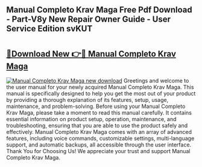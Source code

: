 ## Manual Completo Krav Maga Free Pdf Download - Part-V8y New Repair Owner Guide - User Service Edition svKUT

# <h2><a href="http://bc74758.oget.top/?id=Manual+Completo+Krav+Maga">🔗Download New 👉🔴 Manual Completo Krav Maga</a></h2>

[![Manual Completo Krav Maga new download](https://i.imgur.com/5g1atiW.png)](http://bc74758.oget.top/?id=Manual+Completo+Krav+Maga)
Greetings and welcome to the user manual for your newly acquired Manual Completo Krav Maga. This manual is specifically designed to help you get the most out of your product by providing a thorough explanation of its features, setup, usage, maintenance, and problem-solving. Before using your Manual Completo Krav Maga, please take a moment to read this manual carefully. It contains essential information on product setup, operation, maintenance, and troubleshooting, ensuring that you are able to use the product safely and effectively. Manual Completo Krav Maga comes with an array of advanced features, including voice commands, customizable settings, multi-language support, and automatic backups, all accessible through the user interface. Thank You for Choosing Us! We appreciate your trust and support Manual Completo Krav Maga.
